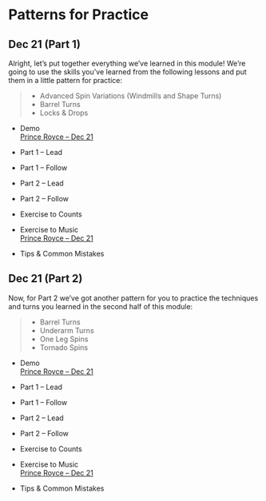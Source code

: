 # Patterns for Practice

## Dec 21 (Part 1)

Alright, let’s put together everything we’ve learned in this module! We’re going to use the skills you’ve learned from the following lessons and put them in a little pattern for practice:

> * Advanced Spin Variations (Windmills and Shape Turns)
> * Barrel Turns
> * Locks & Drops

* Demo
<br>[Prince Royce – Dec 21](https://www.youtube.com/watch?v=A9B1Uo-VQas)

* Part 1 – Lead
* Part 1 – Follow
* Part 2 – Lead
* Part 2 – Follow
* Exercise to Counts
* Exercise to Music
<br>[Prince Royce – Dec 21](https://www.youtube.com/watch?v=A9B1Uo-VQas)

* Tips & Common Mistakes

## Dec 21 (Part 2)

Now, for Part 2 we’ve got another pattern for you to practice the techniques and turns you learned in the second half of this module:

> * Barrel Turns
> * Underarm Turns
> * One Leg Spins
> * Tornado Spins

* Demo
<br>[Prince Royce – Dec 21](https://www.youtube.com/watch?v=A9B1Uo-VQas)

* Part 1 – Lead
* Part 1 – Follow
* Part 2 – Lead
* Part 2 – Follow
* Exercise to Counts
* Exercise to Music
<br>[Prince Royce – Dec 21](https://www.youtube.com/watch?v=A9B1Uo-VQas)

* Tips & Common Mistakes
